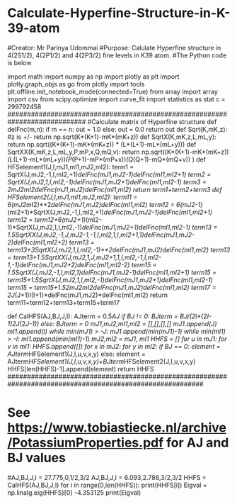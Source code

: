 # Calculate-Hyperfine-Structure-in-K-39-atom
#Creator: Mr Parinya Udommai
#Purpose: Calulate Hyperfine structure in 4(2S1/2), 4(2P1/2) and 4(2P3/2) fine levels in K39 atom.
#The Python code is below

import math
import numpy as np
import plotly as plt
import plotly.graph_objs as go
from plotly import tools
plt.offline.init_notebook_mode(connected=True)
from array import array
import csv
from scipy.optimize import curve_fit
import statistics as stat
c = 299792458
############################################################################
#Calculate matrix of Hyperfine structure
def delFnc(m,n):
    if m == n:
        out = 1.0
    else:
        out = 0.0
    return out
def Sqrt(K,mK,z): #z is +/-
    return np.sqrt(K*(K+1)-mK*(mK+z))
def SqrtX(K,mK,z,L,mL,y):
    return np.sqrt((K*(K+1)-mK*(mK+z)) * (L*(L+1)-mL*(mL+y)))
def SqrtXX(K,mK,z,L,mL,y,P,mP,x,Q,mQ,v):
    return np.sqrt((K*(K+1)-mK*(mK+z))*(L*(L+1)-mL*(mL+y))*(P*(P+1)-mP*(mP+x))*(Q*(Q+1)-mQ*(mQ+v)) )
def HFSelement1(J,I,mJ1,mI1,mJ2,mI2):
    term1 = SqrtX(J,mJ2,-1,I,mI2,+1)*delFnc(mJ1,mJ2-1)*delFnc(mI1,mI2+1)
    term2 = SqrtX(J,mJ2,1,I,mI2,-1)*delFnc(mJ1,mJ2+1)*delFnc(mI1,mI2-1)
    term3 = 2*mJ2*mI2*delFnc(mJ1,mJ2)*delFnc(mI1,mI2)
    return term1+term2+term3
def HFSelement2(J,I,mJ1,mI1,mJ2,mI2):
    term11 = 6*(mJ2*mI2)**2*delFnc(mJ1,mJ2)*delFnc(mI1,mI2)
    term12 = 6*(mJ2-1)*(mI2+1)*SqrtX(J,mJ2,-1,I,mI2,+1)*delFnc(mJ1,mJ2-1)*delFnc(mI1,mI2+1)
    term12 = term12+6*(mJ2+1)*(mI2-1)*SqrtX(J,mJ2,1,I,mI2,-1)*delFnc(mJ1,mJ2+1)*delFnc(mI1,mI2-1)
    term13 = 1.5*SqrtXX(J,mJ2,-1,J,mJ2-1,-1,I,mI2,1,I,mI2+1,1)*delFnc(mJ1,mJ2-2)*delFnc(mI1,mI2+2)
    term13 = term13+3*SqrtX(J,mJ2,1,I,mI2,-1)**2*delFnc(mJ1,mJ2)*delFnc(mI1,mI2)
    term13 = term13+1.5*SqrtXX(J,mJ2,1,J,mJ2+1,1,I,mI2,-1,I,mI2-1,-1)*delFnc(mJ1,mJ2+2)*delFnc(mI1,mI2-2)
    term15 = 1.5*SqrtX(J,mJ2,-1,I,mI2,1)*delFnc(mJ1,mJ2-1)*delFnc(mI1,mI2+1)
    term15 = term15+1.5*SqrtX(J,mJ2,1,I,mI2,-1)*delFnc(mJ1,mJ2+1)*delFnc(mI1,mI2-1)
    term15 = term15+1.5*2*mJ2*mI2*delFnc(mJ1,mJ2)*delFnc(mI1,mI2)
    term17 = 2*J*(J+1)*I*(I+1)*delFnc(mJ1,mJ2)*delFnc(mI1,mI2)
    return term11+term12+term13+term15+term17

def CalHFS(AJ,BJ,J,I):
    AJterm = 0.5*AJ
    if BJ != 0:
        BJterm = BJ/(2*I*(2*I-1)*2*J*(2*J-1))
    else:
        BJterm = 0
    mJ1,mJ2,mI1,mI2 = [],[],[],[]
    mJ1.append(J)
    mI1.append(I)
    while min(mJ1) > -J:
        mJ1.append(min(mJ1)-1)
    while min(mI1) > -I:
        mI1.append(min(mI1)-1) 
    mJ2,mI2 = mJ1, mI1
    HHFS = []
    for u in mJ1:
        for v in mI1:
            HHFS.append([])
            for x in mJ2:
                for y in mI2:
                    if BJ == 0:
                        element = AJterm*HFSelement1(J,I,u,v,x,y)
                    else:
                        element = AJterm*HFSelement1(J,I,u,v,x,y)+BJterm*HFSelement2(J,I,u,v,x,y)
                    HHFS[len(HHFS)-1].append(element)
    return HHFS
##########################################################################################################
# See https://www.tobiastiecke.nl/archive/PotassiumProperties.pdf for AJ and BJ values
#AJ,BJ,J,I = 27.775,0,1/2,3/2
AJ,BJ,J,I = 6.093,2.786,3/2,3/2
HHFS = CalHFS(AJ,BJ,J,I)
for i in range(0,len(HHFS)):
    print(HHFS[i])
Eigval = np.linalg.eig(HHFS)[0] -4.353125
print(Eigval)
